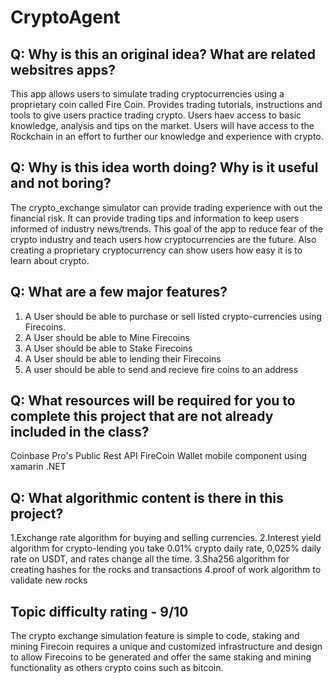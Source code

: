 # CryptoAgent

## Q: Why is this an original idea? What are related websitres apps?

This app allows users to simulate trading cryptocurrencies using a proprietary coin called Fire Coin. Provides trading tutorials, instructions and tools to give users practice trading crypto. Users haev access to basic knowledge, analysis and tips on the market. Users will have access to the Rockchain in an effort to further our knowledge and experience with crypto. 

## Q: Why is this idea worth doing? Why is it useful and not boring?

The crypto_exchange simulator can provide trading experience with out the financial risk. It can provide trading tips and information to keep users informed of industry news/trends. This goal of the app to reduce fear of the crypto industry and teach users how cryptocurrencies are the future. Also creating a proprietary cryptocurrency can show users how easy it is to learn about crypto. 

## Q: What are a few major features?

1. A User should be able to purchase or sell listed crypto-currencies using Firecoins.
2. A User should be able to Mine Firecoins 
3. A User should be able to Stake Firecoins 
4. A User should be able to lending their Firecoins  
5. A user should be able to send and recieve fire coins to an address

## Q: What resources will be required for you to complete this project that are not already included in the class?
Coinbase Pro's Public Rest API
FireCoin Wallet mobile component using xamarin .NET 


## Q: What algorithmic content is there in this project?

1.Exchange rate algorithm for buying and selling currencies.
2.Interest yield algorithm for crypto-lending you take 0.01% crypto daily rate, 0,025% daily rate on USDT, and rates change all the time.
3.Sha256 algorithm for creating hashes for the rocks and transactions
4.proof of work algorithm to validate new rocks 

## Topic difficulty rating - 9/10
The crypto exchange simulation feature is simple to code, staking and mining Firecoin requires a unique and customized infrastructure and design to allow 
Firecoins to be generated and offer the same staking and mining functionality as others crypto coins such as bitcoin. 
